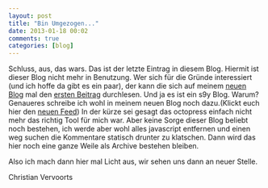 ```yaml
---
layout: post
title: "Bin Umgezogen..."
date: 2013-01-18 00:02
comments: true
categories: [blog]
---
```

Schluss, aus, das wars. Das ist der letzte Eintrag in diesem Blog. Hiermit ist dieser Blog nicht mehr in Benutzung. Wer sich für die Gründe interessiert
(und ich hoffe da gibt es ein paar), der kann die sich auf meinem [neuen Blog](http://sangyye.de) mal den [ersten Beitrag](http://sangyye.de/archives/1-Neuer-Blog,-erster-Eintrag.html) durchlesen.
Und ja es ist ein s9y Blog. Warum? Genaueres schreibe ich wohl in meinem neuen Blog noch dazu.(Klickt euch hier den [neuen Feed](http://sangyye.de/feeds/index.rss))
In der kürze sei gesagt das octopress einfach nicht mehr das richtig Tool für mich war. Aber keine Sorge dieser Blog beliebt noch bestehen, ich werde aber wohl alles javascript
entfernen und einen weg suchen die Kommentare statisch drunter zu klatschen. Dann wird das hier noch eine ganze Weile als Archive bestehen bleiben.

Also ich mach dann hier mal Licht aus, wir sehen uns dann an neuer Stelle.

Christian Vervoorts
